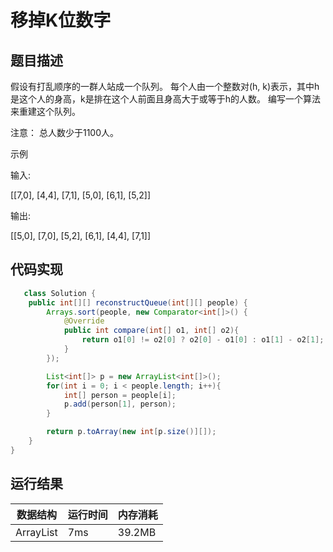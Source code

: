 移掉K位数字
===
题目描述
---
假设有打乱顺序的一群人站成一个队列。 每个人由一个整数对(h, k)表示，其中h是这个人的身高，k是排在这个人前面且身高大于或等于h的人数。 编写一个算法来重建这个队列。

注意：
总人数少于1100人。

示例

输入:

[[7,0], [4,4], [7,1], [5,0], [6,1], [5,2]]

输出:

[[5,0], [7,0], [5,2], [6,1], [4,4], [7,1]]

代码实现
---


```java
   class Solution {
    public int[][] reconstructQueue(int[][] people) {
        Arrays.sort(people, new Comparator<int[]>() {
            @Override
            public int compare(int[] o1, int[] o2){
                return o1[0] != o2[0] ? o2[0] - o1[0] : o1[1] - o2[1];
            }
        });

        List<int[]> p = new ArrayList<int[]>();
        for(int i = 0; i < people.length; i++){
            int[] person = people[i];
            p.add(person[1], person);
        }

        return p.toArray(new int[p.size()][]);
    }   
} 
```


运行结果
---

|数据结构	|  运行时间  |  内存消耗|
|---|---|---|         
|ArrayList  |   7ms    	|   39.2MB

